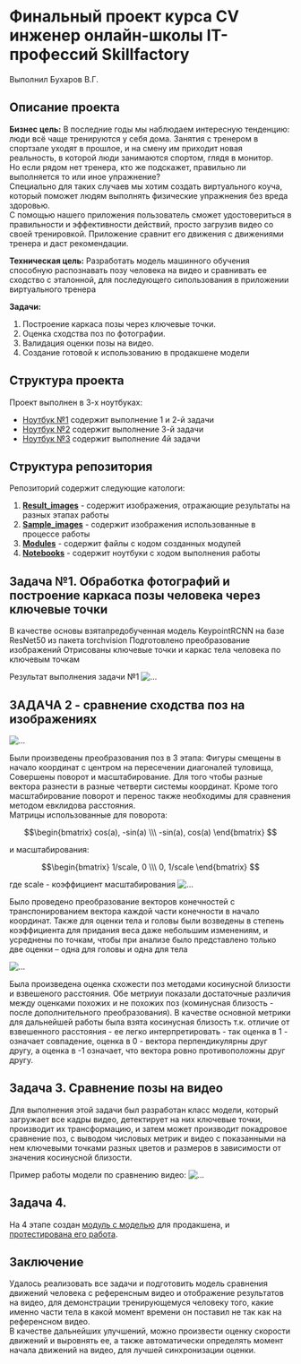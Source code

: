 # Финальный проект курса CV инженер oнлайн-школы IT-профессий Skillfactory  
Выполнил Бухаров В.Г.  
## Описание проекта  
**Бизнес цель:** В последние годы мы наблюдаем интересную тенденцию: люди всё чаще тренируются у себя дома. Занятия с тренером в спортзале уходят в прошлое, и на смену им приходит новая реальность, в которой люди занимаются спортом, глядя в монитор.  
Но если рядом нет тренера, кто же подскажет, правильно ли выполняется то или иное упражнение?  
Специально для таких случаев мы хотим создать виртуального коуча, который поможет людям выполнять физические упражнения без вреда здоровью.  
С помощью нашего приложения пользователь сможет удостовериться в правильности и эффективности действий, просто загрузив видео со своей тренировкой. Приложение сравнит его движения с движениями тренера и даст рекомендации.

**Техническая цель:** 
Разработать модель машинного обучения способную распознавать позу человека на видео и сравнивать ее сходство с эталонной, для последующего сипользования в приложении виртуального тренера  

**Задачи:**
1. Построение каркаса позы через ключевые точки.
2. Оценка сходства поз по фотографии.
3. Валидация оценки позы на видео.
4. Создание готовой к использованию в продакшене модели

## Структура проекта
Проект выполнен в 3-х ноутбуках: 
- [Ноутбук №1](https://github.com/bvgtomsk/CV_FinalProject/blob/master/Notebooks/DSPRCV_FinalProject.ipynb) содержит выполнение 1 и 2-й задачи
- [Ноутбук №2](https://github.com/bvgtomsk/CV_FinalProject/blob/master/Notebooks/DSPRCV_FinalProject_part2.ipynb) содержит выполнение 3-й задачи
- [Ноутбук №3](https://github.com/bvgtomsk/CV_FinalProject/blob/master/Notebooks/DSPRCV_FinalProject_part3.ipynb) содержит выполнение 4й задачи

## Структура репозитория 
Репозиторий содержит следующие катологи: 
1. [**Result_images**](https://github.com/bvgtomsk/CV_FinalProject/tree/master/Result_images) - содержит изображения, отражающие результаты на разных этапах работы 
2. [**Sample_images**](https://github.com/bvgtomsk/CV_FinalProject/tree/master/Sample_images) - содержит изображения использованные в процессе работы 
3. [**Modules**](https://github.com/bvgtomsk/CV_FinalProject/tree/master/Modules) - содержит файлы с кодом созданных модулей
4. [**Notebooks**](https://github.com/bvgtomsk/CV_FinalProject/tree/master/Notebooks) - содержит ноутбуки с ходом выполнения работы

## Задача №1. Обработка фотографий и построение каркаса позы человека через ключевые точки
В качестве основы взятапредобученная модель KeypointRCNN на базе ResNet50 из пакета torchvision
Подготовлено преобразование изображений
Отрисованы ключевые точки и каркас тела человека по ключевым точкам

Результат выполнения задачи №1
![...](https://github.com/bvgtomsk/CV_FinalProject/blob/master/Result_images/Task1Result.png)

## ЗАДАЧА 2 - сравнение сходства поз на изображениях

![...](https://github.com/bvgtomsk/CV_FinalProject/blob/master/Result_images/Task2Input.png)

Были произведены преобразования поз в 3 этапа:
Фигуры смещены в начало координат с центром на пересечении диагоналей туловища, 
Совершены поворот и масштабирование. Для того чтобы разные вектора разнести в разные четверти системы координат. Кроме того масштабирование поворот и перенос также необходимы для сравнения методом евклидова расстояния.  
Матрицы использованные для поворота:  
```math
\begin{bmatrix} cos(a), -sin(a) \\\ -sin(a), cos(a) \end{bmatrix}  
```
и масштабирования:  
```math
\begin{bmatrix} 1/scale, 0 \\\ 0, 1/scale \end{bmatrix}  
```
где scale - коэффициент масштабирования
![...](https://github.com/bvgtomsk/CV_FinalProject/blob/master/Result_images/Task2Aftertransform.png)

Было проведено преобразование векторов конечностей с транспонированием вектора каждой части конечности в начало координат.
Также для оценки тела и головы были возведены в степень коэффициента для придания веса даже небольшим изменениям, и усреднены по точкам, чтобы при анализе было представлено только две оценки – одна для головы и одна для тела

![...](https://github.com/bvgtomsk/CV_FinalProject/blob/master/Result_images/Task2vektors.png)

Была произведена оценка схожести поз методами косинусной близости и взвешеного расстояния. Обе метриуи показали достаточные различия между оценками похожих и не похожих поз (коминусная близость - после дополнительного преобразования).
В качестве основной метрики для дальнейшей работы была взята косинусная близость т.к. отличие от взвешенного расстояния - ее легко интерпретировать - так оценка в 1 - означает совпадение, оценка в 0 - вектора перпендикулярны друг другу, а оценка в -1 означает, что вектора ровно противоположны друг другу.

## Задача 3. Сравнение позы на видео
Для выполнения этой задачи был разработан класс модели, который загружает все кадры видео, детектирует на них ключевые точки, производит их трансформацию, и затем может производит покадровое сравнение поз, с выводом числовых метрик и видео с показанными на нем ключевыми точками разных цветов и размеров в зависимости от значения косинусной близости.

Пример работы модели по сравнению видео:
![...](https://github.com/bvgtomsk/CV_FinalProject/blob/master/Result_images/VideoCompareExample.png)

## Задача 4.
На 4 этапе создан [модуль с моделью](https://github.com/bvgtomsk/CV_FinalProject/blob/master/Modules/pose_video_similarity_utils.py) для продакшена, и [протестирована его работа](https://github.com/bvgtomsk/CV_FinalProject/blob/master/Notebooks/DSPRCV_FinalProject_part3.ipynb).

## Заключение
Удалось реализовать все задачи и подготовить модель сравнения движений человека с референсным видео и отображение результатов на видео, для демонстрации тренирующемуся человеку того, какие именно части тела в какой момент времени он поставил не так как на референсном видео.  
В качестве дальнейших улучшений, можно произвести оценку скорости движений и выровнять ее, а также автоматически определять момент начала движений на видео, для лучшей синхронизации оценки.

